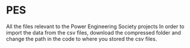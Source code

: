 # PES
All the files relevant to the Power Engineering Society projects 
In order to import the data from the csv files, download the compressed folder and change the path in the code to where you stored the csv files.
